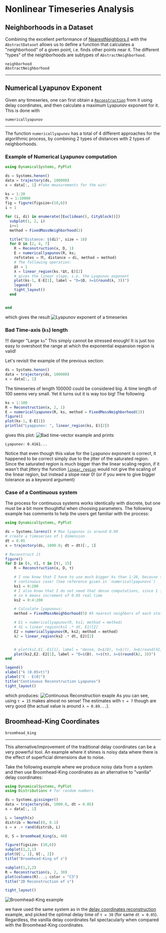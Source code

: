 # Nonlinear Timeseries Analysis

## Neighborhoods in a Dataset
Combining the excellent performance of [NearestNeighbors.jl](https://github.com/KristofferC/NearestNeighbors.jl) with the `AbstractDataset` allows us to define a function that calculates a "neighborhood" of a given point, i.e. finds other points near it. The different "types" of the neighborhoods are subtypes of `AbstractNeighborhood`.
```@docs
neighborhood
AbstractNeighborhood
```
---

## Numerical Lyapunov Exponent
Given any timeseries, one can first obtain a [`Reconstruction`](@ref) from it using
delay coordinates, and then calculate a maximum
Lyapunov exponent for it. This is done
with
```@docs
numericallyapunov
```
---
The function `numericallyapunov` has a total of 4 different approaches for the algorithmic process, by
combining 2 types of distances with 2 types of neighborhoods.

### Example of Numerical Lyapunov computation
```julia
using DynamicalSystems, PyPlot

ds = Systems.henon()
data = trajectory(ds, 100000)
x = data[:, 1] #fake measurements for the win!

ks = 1:20
ℜ = 1:10000
fig = figure(figsize=(10,6))
i = 1

for (i, di) in enumerate([Euclidean(), Cityblock()])
  subplot(1, 2, i)
  i+=1
  method = FixedMassNeighborhood(2)

  title("Distance: $(di)", size = 18)
  for D in [2, 4, 7]
    R = Reconstruction(x, D, 1)
    E = numericallyapunov(R, ks;
    refstates = ℜ, distance = di, method = method)
    # The following operation:
    Δt = 1
    λ = linear_region(ks.*Δt, E)[2]
    # gives the linear slope, i.e. the Lyapunov exponent
    plot(ks-1, E-E[1], label = "D=$D, λ=$(round(λ, 3))")
    legend()
    tight_layout()
  end


end
```
which gives the result
![Lyapunov exponent of a timeseries](https://i.imgur.com/vbKo1vV.png)

### Bad Time-axis (`ks`) length

!!! danger "Large `ks`"
    This simply cannot be stressed enough! It is just too easy to overshoot
    the range at which the exponential expansion region is valid!

Let's revisit the example of the previous section:
```julia
ds = Systems.henon()
data = trajectory(ds, 100000)
x = data[:, 1]
```
The timeseries of length 100000 could be considered big. A time length of 100 seems
very small. Yet it turns out it is way too big! The following
```julia
ks = 1:100
R = Reconstruction(x, 2, 1)
E = numericallyapunov(R, ks, method = FixedMassNeighborhood(2))
figure()
plot(ks-1, E-E[1])
println("Lyappunov: ", linear_region(ks, E)[2])
```
gives this plot:
![Bad time-vector example](https://i.imgur.com/wbpuBis.png)
and prints
```
Lyapunov: 0.4161...
```

Notice that even though this value
for the Lyapunov exponent is correct, it happened to be correct simply due to the
jitter of the saturated region. Since the saturated region is much bigger
than the linear scaling region, if it wasn't that jittery the function
[`linear_region`](@ref) would not give the scaling of the linear region, but instead
a slope near 0! (or if you were to give bigger tolerance as a keyword argument)

### Case of a Continuous system
The process for continuous systems works identically with discrete, but one must be
a bit more thoughtful when choosing parameters. The following example
has comments to help the users get familiar with the process:
```julia
using DynamicalSystems, PyPlot

ds = Systems.lorenz() # Max lyapunov is around 0.90
# create a timeseries of 1 dimension
dt = 0.05
x = trajectory(ds, 1000.0; dt = dt)[:, 1]

# Reconstruct it
figure()
for D in [4, 8], τ in [τ1, 15]
    R = Reconstruction(x, D, τ)

    # I now know that I have to use much bigger ks than 1:20, because this is a
    # continuous case! (See reference given in `numericallyapunovs`)
    ks1 = 0:200
    # I also know that I do not need that dense computations, since 1 increment
    # in k means increment of 0.05 real time
    ks2 = 0:4:200

    # Calculate lyapunovs:
    method = FixedMassNeighborhood(5) #5 nearest neighbors of each state

    # E1 = numericallyapunov(R, ks1; method = method)
    # λ1 = linear_region(ks1 .* dt, E1)[2]
    E2 = numericallyapunov(R, ks2; method = method)
    λ2 = linear_region(ks2 .* dt, E2)[2]


    # plot(ks1,E1.-E1[1], label = "dense, D=$(D), τ=$(τ), λ=$(round(λ1, 3))")
    plot(ks2,E2.-E2[1], label = "D=$(D), τ=$(τ), λ=$(round(λ2, 3))")
end

legend()
xlabel("k (0.05×t)")
ylabel("E - E(0)")
title("Continuous Reconstruction Lyapunov")
tight_layout()
```
which produces:
![Continuous Reconstruction exaple](https://i.imgur.com/lgyGLDv.png)
As you can see, using `τ = 15` makes almost no sense! The estimates with
`τ = 7` though are very good (the actual value is around `λ ≈ 0.89...`).

## Broomhead-King Coordinates
```@docs
broomhead_king
```
---
This alternative/improvement of the traditional delay coordinates can be a very
powerful tool. An example where it shines is noisy data where there is the effect
of superficial dimensions due to noise.

Take the following example where we produce noisy data from a system and then use
Broomhead-King coordinates as an alternative to "vanilla" delay coordinates:

```julia
using DynamicalSystems, PyPlot
using Distributions # for random numbers

ds = Systems.gissinger()
data = trajectory(ds, 1000.0, dt = 0.05)
x = data[:, 1]

L = length(x)
distrib = Normal(0, 0.1)
s = x .+ rand(distrib, L)

U, S = broomhead_king(s, 40)

figure(figsize= (10,6))
subplot(1,2,1)
plot(U[:, 1], U[:, 2])
title("Broomhead-King of s")

subplot(1,2,2)
R = Reconstruction(s, 2, 30)
plot(columns(R)...; color = "C3")
title("2D Reconstruction of s")

tight_layout()
```
![Broomhead-King example](https://i.imgur.com/xVWDjuh.png)

we have used the same system as in the [delay coordinates reconstruction](/definition/reconstruction) example, and picked the optimal
delay time of `τ = 30` (for same `dt = 0.05`). Regardless, the vanilla delay coordinates fail spectacularly
when compared with the Broomhead-King coordinates.
